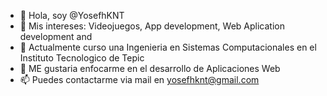- 👋 Hola, soy @YosefhKNT
- 👀 Mis intereses: Videojuegos, App development, Web Aplication development and 
- 🌱 Actualmente curso una Ingenieria en Sistemas Computacionales en el Instituto Tecnologico de Tepic
- 💞️ ME gustaria enfocarme en el desarrollo de Aplicaciones Web
- 📫 Puedes contactarme via mail en yosefhknt@gmail.com 

<!---
YosefhKNT/YosefhKNT is a ✨ special ✨ repository because its `README.md` (this file) appears on your GitHub profile.
You can click the Preview link to take a look at your changes.
--->
